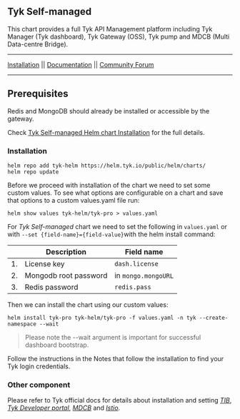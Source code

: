 ## Tyk Self-managed
This chart provides a full Tyk API Management platform including Tyk Manager (Tyk dashboard), Tyk Gateway (OSS), Tyk pump
and MDCB (Multi Data-centre Bridge).

---

[Installation](https://tyk.io/docs/apim/open-source/installation/) || [Documentation](https://tyk.io/docs) || [Community Forum](https://community.tyk.io/)

---

## Prerequisites
Redis and MongoDB should already be installed or accessible by the gateway.

Check [Tyk Self-managed Helm chart Installation](https://tyk.io/docs/tyk-self-managed/tyk-helm-chart/) for the full details.

### Installation

    helm repo add tyk-helm https://helm.tyk.io/public/helm/charts/
    helm repo update

Before we proceed with installation of the chart we need to set some custom values.
To see what options are configurable on a chart and save that options to a custom values.yaml file run:

    helm show values tyk-helm/tyk-pro > values.yaml

For *Tyk Self-managed* chart we need to set the following in `values.yaml` or with `--set {field-name}={field-value}`with the helm install command:

|  | Description             | Field name          |
|--|-------------------------|---------------------|
|1.| License key             | `dash.license`      |
|2.| Mongodb root password   | in `mongo.mongoURL` |
|3.| Redis password          | `redis.pass`        |


Then we can install the chart using our custom values:

    helm install tyk-pro tyk-helm/tyk-pro -f values.yaml -n tyk --create-namespace --wait

> Please note the --wait argument is important for successful dashboard bootstrap.

Follow the instructions in the Notes that follow the installation to find your Tyk login credentials.

### Other component
Please refer to Tyk official docs for details about installation and setting [*TIB*](https://tyk.io/docs/tyk-self-managed/tyk-helm-chart/#tyk-identity-broker-tib),
[*Tyk Developer portal*](https://tyk.io/docs/tyk-self-managed/tyk-helm-chart/#tyk-developer-portal),
[*MDCB*](https://tyk.io/docs/tyk-self-managed/tyk-helm-chart/#installing-tyk-self-managed-control-plane) and
[*Istio*](https://tyk.io/docs/tyk-self-managed/istio/).
